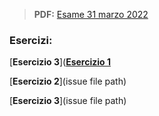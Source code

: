 > **PDF:** [Esame 31 marzo 2022](/Esami/2022/esameMarzo2022_conSol.pdf)

### Esercizi:

[**Esercizio 3**]([**Esercizio 1**](/../../issues/24)

[**Esercizio 2**](issue file path)

[**Esercizio 3**](issue file path)
